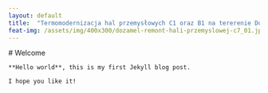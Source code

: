 ```yaml
---
layout: default
title:  "Termomodernizacja hal przemysłowych C1 oraz B1 na tererenie Dozamel"
feat-img: /assets/img/400x300/dozamel-remont-hali-przemyslowej-c7_01.jpg
---
```


<div class="container pt-navbar">
    # Welcome

    **Hello world**, this is my first Jekyll blog post.

    I hope you like it!
</div>